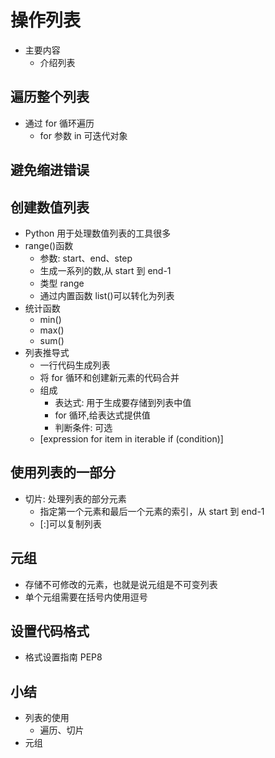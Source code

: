 # 操作列表

- 主要内容
  - 介绍列表

## 遍历整个列表

- 通过 for 循环遍历
  - for 参数 in 可迭代对象

## 避免缩进错误

## 创建数值列表

- Python 用于处理数值列表的工具很多
- range()函数
  - 参数: start、end、step
  - 生成一系列的数,从 start 到 end-1
  - 类型 range
  - 通过内置函数 list()可以转化为列表
- 统计函数
  - min()
  - max()
  - sum()
- 列表推导式
  - 一行代码生成列表
  - 将 for 循环和创建新元素的代码合并
  - 组成
    - 表达式: 用于生成要存储到列表中值
    - for 循环,给表达式提供值
    - 判断条件: 可选
  - [expression for item in iterable if (condition)]

## 使用列表的一部分

- 切片: 处理列表的部分元素
  - 指定第一个元素和最后一个元素的索引，从 start 到 end-1
  - [:]可以复制列表

## 元组

- 存储不可修改的元素，也就是说元组是不可变列表
- 单个元组需要在括号内使用逗号

## 设置代码格式

- 格式设置指南 PEP8

## 小结

- 列表的使用
  - 遍历、切片
- 元组
